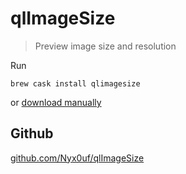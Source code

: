 # qlImageSize

> Preview image size and resolution

Run 

```shell
brew cask install qlimagesize
```

 or [download manually](https://github.com/Nyx0uf/qlImageSize#installation)

## Github
[github.com/Nyx0uf/qlImageSize](https://github.com/Nyx0uf/qlImageSize)